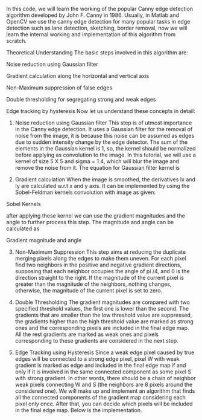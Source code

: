 In this code, we will learn the working of the popular Canny edge detection algorithm developed by John F. Canny in 1986. Usually, in Matlab and OpenCV we use the canny edge detection for many popular tasks in edge detection such as lane detection, sketching, border removal, now we will learn the internal working and implementation of this algorithm from scratch.
 

Theoretical Understanding
The basic steps involved in this algorithm are: 
 

Noise reduction using Gaussian filter 
 
Gradient calculation along the horizontal and vertical axis 
 
Non-Maximum suppression of false edges 
 
Double thresholding for segregating strong and weak edges 
 
Edge tracking by hysteresis
Now let us understand these concepts in detail: 
 

1. Noise reduction using Gaussian filter
This step is of utmost importance in the Canny edge detection. It uses a Gaussian filter for the removal of noise from the image, it is because this noise can be assumed as edges due to sudden intensity change by the edge detector. The sum of the elements in the Gaussian kernel is 1, so, the kernel should be normalized before applying as convolution to the image. In this tutorial, we will use a kernel of size 5 X 5 and sigma = 1.4, which will blur the image and remove the noise from it. The equation for Gaussian filter kernel is
 



 

2. Gradient calculation
When the image is smoothed, the derivatives Ix and Iy are calculated w.r.t x and y axis. It can be implemented by using the Sobel-Feldman kernels convolution with image as given:
 


Sobel Kernels

after applying these kernel we can use the gradient magnitudes and the angle to further process this step. The magnitude and angle can be calculated as
 


Gradient magnitude and angle

 

3. Non-Maximum Suppression
This step aims at reducing the duplicate merging pixels along the edges to make them uneven. For each pixel find two neighbors in the positive and negative gradient directions, supposing that each neighbor occupies the angle of pi /4, and 0 is the direction straight to the right. If the magnitude of the current pixel is greater than the magnitude of the neighbors, nothing changes, otherwise, the magnitude of the current pixel is set to zero.
 

4. Double Thresholding
The gradient magnitudes are compared with two specified threshold values, the first one is lower than the second. The gradients that are smaller than the low threshold value are suppressed, the gradients higher than the high threshold value are marked as strong ones and the corresponding pixels are included in the final edge map. All the rest gradients are marked as weak ones and pixels corresponding to these gradients are considered in the next step.
 

5. Edge Tracking using Hysteresis
Since a weak edge pixel caused by true edges will be connected to a strong edge pixel, pixel W with weak gradient is marked as edge and included in the final edge map if and only if it is involved in the same connected component as some pixel S with strong gradient. In other words, there should be a chain of neighbor weak pixels connecting W and S (the neighbors are 8 pixels around the considered one). We will make up and implement an algorithm that finds all the connected components of the gradient map considering each pixel only once. After that, you can decide which pixels will be included in the final edge map.
Below is the implementation. 
